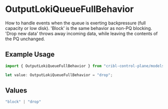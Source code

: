 # OutputLokiQueueFullBehavior

How to handle events when the queue is exerting backpressure (full capacity or low disk). 'Block' is the same behavior as non-PQ blocking. 'Drop new data' throws away incoming data, while leaving the contents of the PQ unchanged.

## Example Usage

```typescript
import { OutputLokiQueueFullBehavior } from "cribl-control-plane/models";

let value: OutputLokiQueueFullBehavior = "drop";
```

## Values

```typescript
"block" | "drop"
```